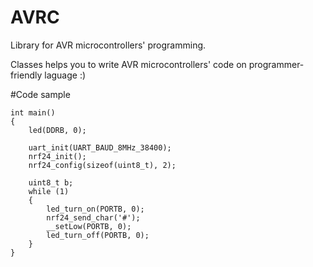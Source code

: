 # AVRC

Library for AVR microcontrollers' programming.

Classes helps you to write AVR microcontrollers' code on programmer-friendly laguage :)

#Code sample

	int main()
	{
		led(DDRB, 0);
	
		uart_init(UART_BAUD_8MHz_38400);
		nrf24_init();
		nrf24_config(sizeof(uint8_t), 2);
	
		uint8_t b;
		while (1)
		{
			led_turn_on(PORTB, 0);
			nrf24_send_char('#');
			__setLow(PORTB, 0);
			led_turn_off(PORTB, 0);
		}
	}

